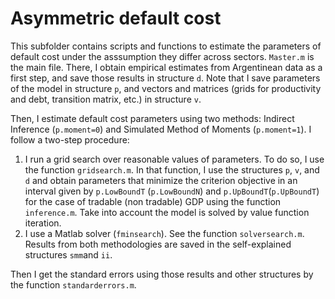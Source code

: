 # Asymmetric default cost

This subfolder contains scripts and functions to estimate the parameters of default cost under the asssumption they differ across sectors. `Master.m` is the main file. There, I obtain empirical estimates from Argentinean data as a first step, and save those results in structure `d`. Note that I save parameters of the model in structure `p`, and vectors and matrices (grids for productivity and debt, transition matrix, etc.) in structure `v`. 

Then, I estimate default cost parameters using two methods: Indirect Inference (`p.moment=0`) and Simulated Method of Moments (`p.moment=1`). I follow a two-step procedure:
  1. I run a grid search over reasonable values of parameters. To do so, I use the function `gridsearch.m`. In that function, I use the structures `p`, `v`, and `d` and obtain parameters that minimize the criterion objective in an interval given by `p.LowBoundT` (`p.LowBoundN`) and `p.UpBoundT`(`p.UpBoundT`) for the case of tradable (non tradable) GDP using the function `inference.m`. Take into account the model is solved by value function iteration.
  2. I use a Matlab solver (`fminsearch`). See the function `solversearch.m`.
Results from both methodologies are saved in the self-explained structures `smm`and `ii`. 

Then I get the standard errors using those results and other structures by the function `standarderrors.m`.
